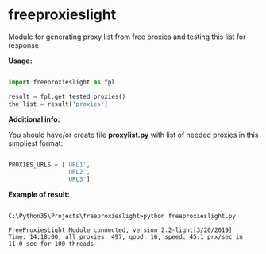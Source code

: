 # freeproxieslight

Module for generating proxy list from free proxies and testing this list for response

**Usage:**
```python

import freeproxieslight as fpl

result = fpl.get_tested_proxies()
the_list = result['proxies']


```

**Additional info:**

You should have/or create file **proxylist.py** with list of needed proxies in this simpliest format:

``` python

PROXIES_URLS = ['URL1', 
                'URL2',
                'URL3']

```

**Example of result:**

```

C:\Python35\Projects\freeproxieslight>python freeproxieslight.py

FreeProxiesLight Module connected, version 2.2-light[3/20/2019]
Time: 14:18:00, all proxies: 497, good: 16, speed: 45.1 prx/sec in 11.0 sec for 100 threads

```
